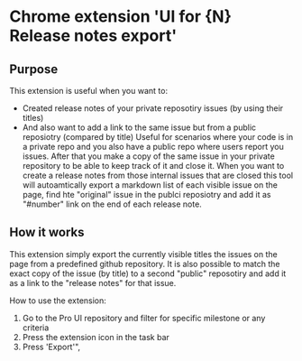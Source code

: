 # Chrome extension 'UI for {N} Release notes export'

## Purpose
This extension is useful when you want to:
- Created release notes of your private reposotiry issues (by using their titles) 
- And also want to add a link to the same issue but from a public reposiotry (compared by title)
Useful for scenarios where your code is in a private repo and you also have a public repo where users report you issues. After that you make a copy of the same issue in your private repository to be able to keep track of it and close it. When you want to create a release notes from those internal issues that are closed this tool will autoamtically export a markdown list of each visible issue on the page, find hte "original" issue in the publci reposiotry and add it as "#number" link on the end of each release note.

## How it works
This extension simply export the currently visible titles the issues on the page from a predefined github repository. It is also possible to match the exact copy of the issue (by title) to a second "public" reposotiry and add it as a link to the "release notes" for that issue.

How to use the extension: 
1. Go to the Pro UI repository and filter for specific milestone or any criteria
2. Press the extension icon in the task bar
3. Press 'Export'",
